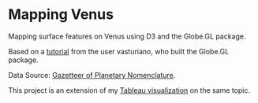 # Mapping Venus
Mapping surface features on Venus using D3 and the Globe.GL package.

Based on a [tutorial](https://github.com/vasturiano/globe.gl/blob/master/example/moon-landing-sites/index.html) from the user vasturiano, who built the Globe.GL package.

Data Source: [Gazetteer of Planetary Nomenclature](https://planetarynames.wr.usgs.gov/).

This project is an extension of my [Tableau visualization](https://public.tableau.com/profile/kavya.beheraj#!/vizhome/BeneaththeSurfacePlanetaryNomenclature/Story1) on the same topic.

